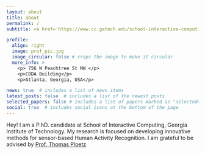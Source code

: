 ```yaml
---
layout: about
title: about
permalink: /
subtitle: <a href='https://www.cc.gatech.edu/school-interactive-computing'>Georgia Tech</a>.  <a href='https://cba.gatech.edu/'>Computational Behavioural Analysis</a>.

profile:
  align: right
  image: prof_pic.jpg
  image_circular: false # crops the image to make it circular
  more_info: >
    <p> 756 W Peachtree St NW </p>
    <p>CODA Building</p>
    <p>Atlanta, Georgia, USA</p>

news: true  # includes a list of news items
latest_posts: false  # includes a list of the newest posts
selected_papers: false # includes a list of papers marked as "selected={true}"
social: true  # includes social icons at the bottom of the page
---
```


Hey! I am a P.hD. candidate at School of Interactive Computing, Georgia Institute of Technology.
My research is focused on developing innovative methods for sensor-based Human Activity Recognition. I am grateful to be advised by <a href='https://www.cc.gatech.edu/people/thomas-ploetz'>  Prof. Thomas Ploetz </a>